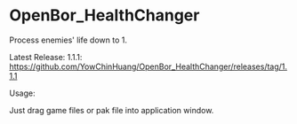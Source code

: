 # OpenBor_HealthChanger

Process enemies' life down to 1.

Latest Release:
1.1.1: https://github.com/YowChinHuang/OpenBor_HealthChanger/releases/tag/1.1.1

Usage:

Just drag game files or pak file into application window.

